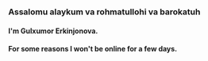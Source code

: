 ### Assalomu alaykum va rohmatullohi va barokatuh 
#### I'm Gulxumor Erkinjonova. 
#### For some reasons I won't be online for a few days.
